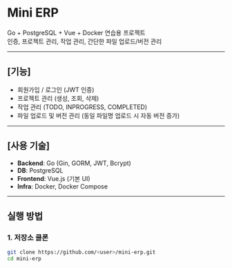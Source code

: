 # Mini ERP
Go + PostgreSQL + Vue + Docker 연습용 프로젝트
<br> 인증, 프로젝트 관리, 작업 관리, 간단한 파일 업로드/버전 관리

---

## [기능]
- 회원가입 / 로그인 (JWT 인증)
- 프로젝트 관리 (생성, 조회, 삭제)
- 작업 관리 (TODO, INPROGRESS, COMPLETED)
- 파일 업로드 및 버전 관리 (동일 파일명 업로드 시 자동 버전 증가)

---

## [사용 기술]
- **Backend**: Go (Gin, GORM, JWT, Bcrypt)
- **DB**: PostgreSQL
- **Frontend**: Vue.js (기본 UI)
- **Infra**: Docker, Docker Compose

---

## 실행 방법

### 1. 저장소 클론
```bash
git clone https://github.com/<user>/mini-erp.git
cd mini-erp
